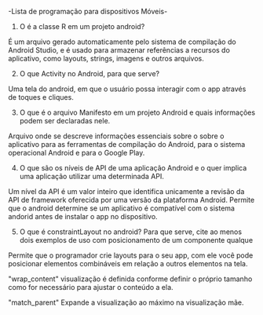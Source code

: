 -Lista de programação para dispositivos Móveis-

1) O é a classe R em um projeto android?

É um arquivo gerado automaticamente pelo sistema de compilação do Android Studio, e é usado para armazenar referências a recursos do aplicativo, como layouts, strings, imagens e outros arquivos.


2) O que Activity no Android, para que serve?

Uma tela do android, em que o usuário possa interagir com o app através de toques e cliques.

3) O que é o arquivo Manifesto em um projeto Android e quais informações podem ser declaradas nele.

Arquivo onde se descreve informações essenciais sobre o sobre o aplicativo para as ferramentas de compilação do Android, para o sistema operacional Android e para o Google Play.

4) O que são os níveis de API de uma aplicação Android e o quer implica uma aplicação utilizar uma determinada API.

Um nível da API é um valor inteiro que identifica unicamente a revisão da API de framework oferecida por uma versão da plataforma Android. Permite que o android determine se um aplicativo é compatível com o sistema andorid antes de instalar o app no dispositivo.


5) O que é constraintLayout no android? Para que serve, cite ao menos dois exemplos de uso com posicionamento de um componente qualque

Permite que o programador crie layouts para o seu app, com ele você pode posicionar elementos combináveis em relação a outros elementos na tela.

"wrap_content" visualização é definida conforme  definir o próprio tamanho como for necessário para ajustar o conteúdo a ela.

"match_parent" Expande a visualização ao máximo na visualização mãe.




